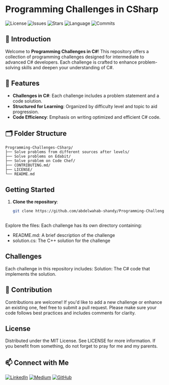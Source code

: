 # Programming Challenges in CSharp

![License](https://img.shields.io/github/license/abdelwahab-shandy/Programming-Challenges-CSharp)
![Issues](https://img.shields.io/github/issues/abdelwahab-shandy/Programming-Challenges-CSharp)
![Stars](https://img.shields.io/github/stars/abdelwahab-shandy/Programming-Challenges-CSharp)
![Language](https://img.shields.io/github/languages/top/Abdelwahab-Shandy/Programming-Challenges-CSharp)
![Commits](https://img.shields.io/github/commit-activity/m/Abdelwahab-Shandy/Programming-Challenges-CSharp)

## 📌 Introduction

Welcome to **Programming Challenges in C#**! This repository offers a collection of programming challenges designed for intermediate to advanced C# developers. Each challenge is crafted to enhance problem-solving skills and deepen your understanding of C#.

## 🌟 Features

- **Challenges in C#**: Each challenge includes a problem statement and a code solution.
- **Structured for Learning**: Organized by difficulty level and topic to aid progression.
- **Code Efficiency**: Emphasis on writing optimized and efficient C# code.

## 🗂️ Folder Structure

```plaintext
Programming-Challenges-CSharp/
├── Solve problems from different sources after levels/
├── Solve problems on Edabit/
├── Solve problem on Code Chef/
├── CONTRIBUTING.md/
├── LICENSE/
└── README.md
```
## Getting Started

1. **Clone the repository**:
   ```bash
   git clone https://github.com/abdelwahab-shandy/Programming-Challenges-CSharp.git
  
Explore the files: Each challenge has its own directory containing:
- README.md: A brief description of the challenge
- solution.cs: The C++ solution for the challenge

## Challenges
Each challenge in this repository includes:
Solution: The C# code that implements the solution.

## 🤝 Contribution 
Contributions are welcome! If you'd like to add a new challenge or enhance an existing one, feel free to submit a pull request. Please make sure your code follows best practices and includes comments for clarity.

## License
Distributed under the MIT License. See LICENSE for more information.
If you benefit from something, do not forget to pray for me and my parents.

## 📫 Connect with Me
[![LinkedIn](https://img.shields.io/badge/-LinkedIn-0A66C2?logo=linkedin&logoColor=white)](https://www.linkedin.com/in/abdelwahab-shandy/)
[![Medium](https://img.shields.io/badge/-Medium-00AB6C?logo=medium&logoColor=white)](https://medium.com/@abdelwahabshandy)
[![GitHub](https://img.shields.io/badge/-GitHub-181717?logo=github&logoColor=white)](https://github.com/abdelwahab-shandy)

